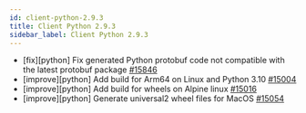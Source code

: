 ```yaml
---
id: client-python-2.9.3
title: Client Python 2.9.3
sidebar_label: Client Python 2.9.3
---
```


- [fix][python] Fix generated Python protobuf code not compatible with the latest protobuf package [#15846](https://github.com/apache/pulsar/pull/15846)
- [improve][python] Add build for Arm64 on Linux and Python 3.10 [#15004](https://github.com/apache/pulsar/pull/15004)
- [improve][python] Add build for wheels on Alpine linux [#15016](https://github.com/apache/pulsar/pull/15016)
- [improve][python] Generate universal2 wheel files for MacOS [#15054](https://github.com/apache/pulsar/pull/15054)
